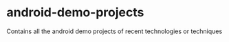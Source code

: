 # android-demo-projects
Contains all the android demo projects of recent technologies or techniques
